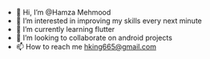 - 👋 Hi, I’m @Hamza Mehmood
- 👀 I’m interested in improving my skills every next minute
- 🌱 I’m currently learning flutter
- 💞️ I’m looking to collaborate on android projects
- 📫 How to reach me hking665@gmail.com

<!---
BackBanchersApps/BackBanchersApps is a ✨ special ✨ repository because its `README.md` (this file) appears on your GitHub profile.
You can click the Preview link to take a look at your changes.
--->
